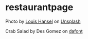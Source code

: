 # restaurantpage


Photo by <a href="https://unsplash.com/@louishansel?utm_source=unsplash&utm_medium=referral&utm_content=creditCopyText">Louis Hansel</a> on <a href="https://unsplash.com/s/photos/salad?utm_source=unsplash&utm_medium=referral&utm_content=creditCopyText">Unsplash</a>
  

Crab Salad by Des Gomez on <a href="https://www.dafont.com/crabsalad.font">dafont</a>